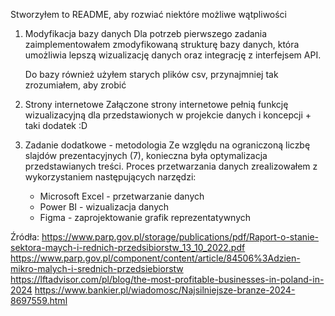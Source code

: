Stworzyłem to README, aby rozwiać niektóre możliwe wątpliwości

1. Modyfikacja bazy danych 
   Dla potrzeb pierwszego zadania zaimplementowałem zmodyfikowaną strukturę bazy danych, która umożliwia lepszą wizualizację danych oraz integrację z interfejsem API. 

   Do bazy również użyłem starych plików csv, przynajmniej tak zrozumiałem, aby zrobić 
   
2. Strony internetowe 
   Załączone strony internetowe pełnią funkcję wizualizacyjną dla przedstawionych w projekcie danych i koncepcji + taki dodatek :D

3. Zadanie dodatkowe - metodologia 
   Ze względu na ograniczoną liczbę slajdów prezentacyjnych (7), konieczna była optymalizacja przedstawianych treści. Proces przetwarzania danych zrealizowałem z wykorzystaniem następujących narzędzi:
   - Microsoft Excel - przetwarzanie danych
   - Power BI - wizualizacja danych
   - Figma - zaprojektowanie grafik reprezentatywnych 
 
 
 Źródła:
https://www.parp.gov.pl/storage/publications/pdf/Raport-o-stanie-sektora-maych-i-rednich-przedsibiorstw_13_10_2022.pdf
https://www.parp.gov.pl/component/content/article/84506%3Adzien-mikro-malych-i-srednich-przedsiebiorstw
https://lftadvisor.com/pl/blog/the-most-profitable-businesses-in-poland-in-2024
https://www.bankier.pl/wiadomosc/Najsilniejsze-branze-2024-8697559.html



